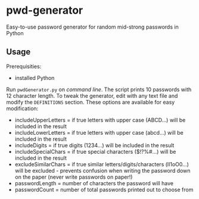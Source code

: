 # pwd-generator
Easy-to-use password generator for random mid-strong passwords in Python

## Usage
Prerequisities:
 - installed Python

Run `pwdGenerator.py` on *command line*.
The script prints 10 passwords with 12 character length.
To tweak the generator, edit with any text file and modify the `DEFINITIONS` section. These options are available for easy modification:
 - includeUpperLetters = if true letters with upper case (ABCD...) will be included in the result
 - includeLowerLetters = if true letters with upper case (abcd...) will be included in the result
 - includeDigits = if true digits (1234...) will be included in the result
 - includeSpecialChars = if true special characters ($!?%#...) will be included in the result
 - excludeSimilarChars = if true similar letters/digits/characters (lI1oO0...) will be excluded - prevents confusion when writing the password down on the paper (never write passwords on paper!)
 - passwordLength = number of characters the password will have
 - passwordCount = number of total passwords printed out to choose from
